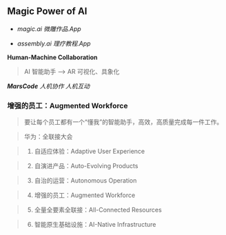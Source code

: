 
## Magic Power of AI

* _magic.ai 微雕作品.App_

* _assembly.ai 理疗教程.App_

**Human-Machine Collaboration**

> AI 智能助手 --> AR 可视化、具象化

_**MarsCode** 人机协作 人机互动_


### 增强的员工：Augmented Workforce

> 要让每个员工都有一个“懂我”的智能助手，高效，高质量完成每一件工作。

> 华为：全联接大会

> 1. 自适应体验：Adaptive User Experience

> 2. 自演进产品：Auto-Evolving Products

> 3. 自治的运营：Autonomous Operation

> 4. 增强的员工：Augmented Workforce

> 5. 全量全要素全联接：All-Connected Resources

> 6. 智能原生基础设施：AI-Native Infrastructure

